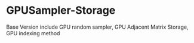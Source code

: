 # GPUSampler-Storage
Base Version
include GPU random sampler, GPU Adjacent Matrix Storage, GPU indexing method
